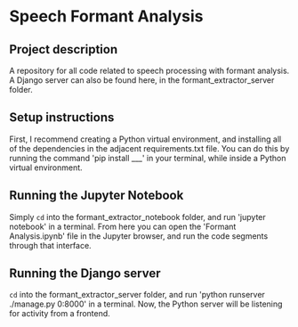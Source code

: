 # Speech Formant Analysis

## Project description
A repository for all code related to speech processing with formant analysis. A Django server can also be found here, in the formant_extractor_server folder.

## Setup instructions
First, I recommend creating a Python virtual environment, and installing all of the dependencies in the adjacent requirements.txt file. You can do this by running the command 'pip install ___' in your terminal, while inside a Python virtual environment.

## Running the Jupyter Notebook 
Simply `cd` into the formant_extractor_notebook folder, and run 'jupyter notebook' in a terminal. From here you can open the 'Formant Analysis.ipynb' file in the Jupyter browser, and run the code segments through that interface.

## Running the Django server
`cd` into the formant_extractor_server folder, and run 'python runserver ./manage.py 0:8000' in a terminal. Now, the Python server will be listening for activity from a frontend.
